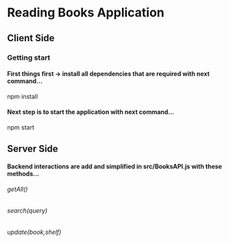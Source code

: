 # Reading Books Application
## Client Side 
### Getting start
#### First things first -> install all dependencies that are required with next command...
npm install
#### Next step is to start the application with next command...
npm start

## Server Side
#### Backend interactions are add and simplified in src/BooksAPI.js with these methods...
###### getAll()
###### search(query)
###### update(book,shelf)
